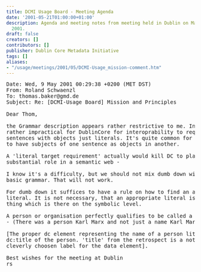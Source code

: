 ```yaml
---
title: DCMI Usage Board - Meeting Agenda
date: '2001-05-21T01:00:00+01:00'
description: Agenda and meeting notes from meeting held in Dublin on May 21 - 22,
  2001.
draft: false
creators: []
contributors: []
publisher: Dublin Core Metadata Initiative
tags: []
aliases:
- "/usage/meetings/2001/05/DCMI-Usage_mission-comment.htm"
---
```


<pre>Date: Wed, 9 May 2001 00:29:38 +0200 (MET DST)
From: Roland Schwaenzl <roland.schwaenzl>
To: thomas.baker@gmd.de
Subject: Re: [DCMI-Usage Board] Mission and Principles

Dear Thom, 

the Grammar description appears rather restrictive to me. In fact it is
rather impractical for DublinCore for interoprability to require
sentences with objects just literals. It's quite common for languages
to have subjects of one sentence as objects in another.

A 'literal target requirement' actually would kill DC to play a
substantial role in a semantic web -

I know it's a difficulty, but we should not mix dumb down with the
basic grammar. That will not work.

For dumb down it suffices to have a rule on how to find an appropriate
literal. It is not necessary, that an appropriate literal is the only
thing which is there on the symbolic level.

A person or organisation perfectly qualifies to be called a 'resource'
- (There was a person Karl Marx and not just a name Karl Marx).

[The proper dc element representing the name of a person literally is
dc:title of the person. 'title' from the retrospect is a not very
cleverly choosen label for the data element].

Best wishes for the meeting at Dublin
rs

</roland.schwaenzl></pre>
